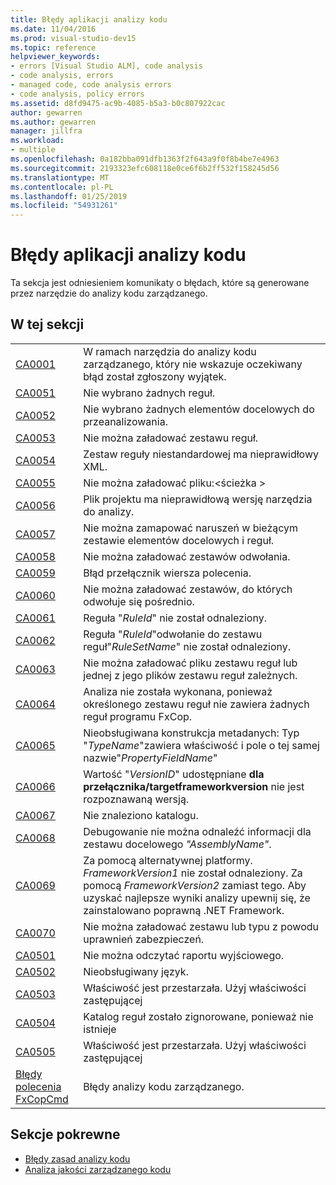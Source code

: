 ```yaml
---
title: Błędy aplikacji analizy kodu
ms.date: 11/04/2016
ms.prod: visual-studio-dev15
ms.topic: reference
helpviewer_keywords:
- errors [Visual Studio ALM], code analysis
- code analysis, errors
- managed code, code analysis errors
- code analysis, policy errors
ms.assetid: d8fd9475-ac9b-4085-b5a3-b0c807922cac
author: gewarren
ms.author: gewarren
manager: jillfra
ms.workload:
- multiple
ms.openlocfilehash: 0a182bba091dfb1363f2f643a9f0f8b4be7e4963
ms.sourcegitcommit: 2193323efc608118e0ce6f6b2ff532f158245d56
ms.translationtype: MT
ms.contentlocale: pl-PL
ms.lasthandoff: 01/25/2019
ms.locfileid: "54931261"
---
```

# <a name="code-analysis-application-errors"></a>Błędy aplikacji analizy kodu

Ta sekcja jest odniesieniem komunikaty o błędach, które są generowane przez narzędzie do analizy kodu zarządzanego.

## <a name="in-this-section"></a>W tej sekcji

|||
|-|-|
|[CA0001](ca0001.md)|W ramach narzędzia do analizy kodu zarządzanego, który nie wskazuje oczekiwany błąd został zgłoszony wyjątek.|
|[CA0051](ca0051.md)|Nie wybrano żadnych reguł.|
|[CA0052](ca0052.md)|Nie wybrano żadnych elementów docelowych do przeanalizowania.|
|[CA0053](ca0053.md)|Nie można załadować zestawu reguł.|
|[CA0054](ca0054.md)|Zestaw reguły niestandardowej ma nieprawidłowy XML.|
|[CA0055](ca0055.md)|Nie można załadować pliku:\<ścieżka >|
|[CA0056](ca0056.md)|Plik projektu ma nieprawidłową wersję narzędzia do analizy.|
|[CA0057](ca0057.md)|Nie można zamapować naruszeń w bieżącym zestawie elementów docelowych i reguł.|
|[CA0058](ca0058.md)|Nie można załadować zestawów odwołania.|
|[CA0059](ca0059.md)|Błąd przełącznik wiersza polecenia.|
|[CA0060](ca0060.md)|Nie można załadować zestawów, do których odwołuje się pośrednio.|
|[CA0061](ca0061.md)|Reguła "*RuleId*" nie został odnaleziony.|
|[CA0062](ca0062.md)|Reguła "*RuleId*"odwołanie do zestawu reguł"*RuleSetName*" nie został odnaleziony.|
|[CA0063](ca0063.md)|Nie można załadować pliku zestawu reguł lub jednej z jego plików zestawu reguł zależnych.|
|[CA0064](ca0064.md)|Analiza nie została wykonana, ponieważ określonego zestawu reguł nie zawiera żadnych reguł programu FxCop.|
|[CA0065](ca0065.md)|Nieobsługiwana konstrukcja metadanych: Typ "*TypeName*"zawiera właściwość i pole o tej samej nazwie"*PropertyFieldName*"|
|[CA0066](ca0066.md)|Wartość "*VersionID*" udostępniane **dla przełącznika/targetframeworkversion** nie jest rozpoznawaną wersją.|
|[CA0067](ca0067.md)|Nie znaleziono katalogu.|
|[CA0068](ca0068.md)|Debugowanie nie można odnaleźć informacji dla zestawu docelowego *"AssemblyName"*.|
|[CA0069](ca0069.md)|Za pomocą alternatywnej platformy. *FrameworkVersion1* nie został odnaleziony. Za pomocą *FrameworkVersion2* zamiast tego. Aby uzyskać najlepsze wyniki analizy upewnij się, że zainstalowano poprawną .NET Framework.|
|[CA0070](ca0070.md)|Nie można załadować zestawu lub typu z powodu uprawnień zabezpieczeń.|
|[CA0501](ca0501.md)|Nie można odczytać raportu wyjściowego.|
|[CA0502](ca0502.md)|Nieobsługiwany język.|
|[CA0503](ca0503.md)|Właściwość jest przestarzała. Użyj właściwości zastępującej|
|[CA0504](ca0504.md)|Katalog reguł zostało zignorowane, ponieważ nie istnieje|
|[CA0505](ca0505.md)|Właściwość jest przestarzała. Użyj właściwości zastępującej|
|[Błędy polecenia FxCopCmd](fxcopcmd-errors.md)|Błędy analizy kodu zarządzanego.|

## <a name="related-sections"></a>Sekcje pokrewne

- [Błędy zasad analizy kodu](../code-quality/code-analysis-policy-errors.md)
- [Analiza jakości zarządzanego kodu](../code-quality/code-analysis-for-managed-code-overview.md)